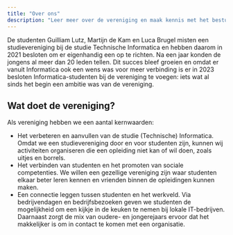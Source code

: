 ```yaml
---
title: "Over ons"
description: "Leer meer over de vereniging en maak kennis met het bestuur."
---
```


De studenten Guilliam Lutz, Martijn de Kam en Luca Brugel misten een studievereniging bij de studie Technische Informatica en hebben daarom in 2021 besloten om er eigenhandig een op te richten. Na een jaar konden de jongens al meer dan 20 leden tellen. Dit succes bleef groeien en omdat er vanuit Informatica ook een wens was voor meer verbinding is er in 2023 besloten Informatica-studenten bij de vereniging te voegen: iets wat al sinds het begin een ambitie was van de vereniging.

## Wat doet de vereniging?

Als vereniging hebben we een aantal kernwaarden:

- Het verbeteren en aanvullen van de studie (Technische) Informatica. Omdat we een studievereniging door en voor studenten zijn, kunnen wij activiteiten organiseren die een opleiding niet kan of wil doen, zoals uitjes en borrels.
- Het verbinden van studenten en het promoten van sociale competenties. We willen een gezellige vereniging zijn waar studenten elkaar beter leren kennen en vrienden binnen de opleidingen kunnen maken.
- Een connectie leggen tussen studenten en het werkveld. Via bedrijvendagen en bedrijfsbezoeken geven we studenten de mogelijkheid om een kijkje in de keuken te nemen bij lokale IT-bedrijven. Daarnaast zorgt de mix van oudere- en jongerejaars ervoor dat het makkelijker is om in contact te komen met een organisatie.